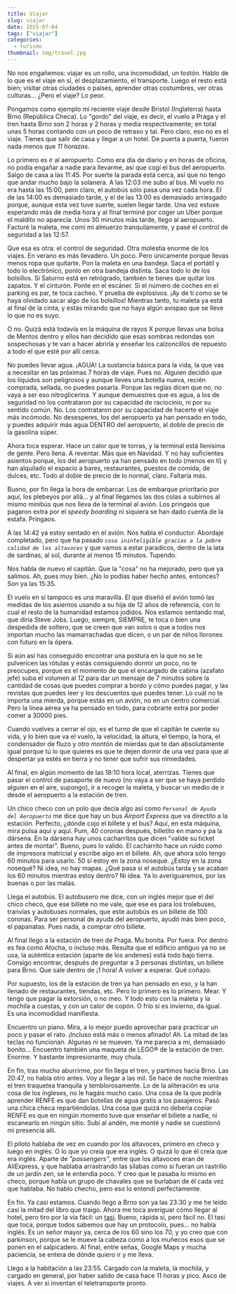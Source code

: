 ```yaml
---
title: Viajar
slug: viajar
date: 2025-07-04
tags: ["viajar"]
categories:
  - turismo
thumbnail: img/travel.jpg
---
```


No nos engañemos: viajar es un rollo, una incomodidad, un
tostón. Hablo de lo que es el viaje en sí, el desplazamiento, el
transporte. Luego el resto está bien; visitar otras ciudades o países,
aprender otras costumbres, ver otras culturas… ¿Pero el viaje? Lo
peor.

Pongamos como ejemplo mi reciente viaje desde Bristol (Inglaterra)
hasta Brno (República Checa). Lo "gordo" del viaje, es decir, el vuelo
a Praga y el tren hasta Brno son 2 horas y 2 horas y media
respectivamente; en total unas 5 horas contando con un poco de retraso
y tal. Pero claro, eso no es el viaje. Tienes que salir de casa y
llegar a un hotel. De puerta a puerta, fueron nada menos que *11
horazas*.

Lo primero es ir al aeropuerto. Como era día de diario y en horas de
oficina, no podía engañar a nadie para llevarme, así que cogí el bus
del aeropuerto. Salgo de casa a las 11:45. Por suerte la parada está
cerca, así que no tengo que andar mucho bajo la solanera. A las 12:03
me subo al bus. Mi vuelo no era hasta las 15:00, pero claro, el
autobús sólo pasa una vez cada hora. El de las 14:00 es demasiado
tarde, y el de las 13:00 es demasiado arriesgado porque, aunque esta
vez tuve suerte, suelen llegar tarde. Una vez estuve esperando más de
media hora y al final terminé por coger un Uber porque el maldito no
aparecía. Unos 30 minutos más tarde, llego al aeropuerto. Facturé la
maleta, me comí mi almuerzo tranquilamente, y pasé el control de
seguridad a las 12:57.

Que esa es otra: el control de seguridad. Otra molestia enorme de los
viajes. En verano es más llevadero. Un poco. Pero únicamente porque
llevas menos ropa que quitarte. Pon la maleta en una bandeja. Saca el
portátil y todo lo electrónico, ponlo en otra bandeja distinta. Saca
todo lo de los bolsillos. Si Saturno está en retrógrado, también te
tienes que quitar los zapatos. Y el cinturón. Ponte en el escáner. Si
el número de coches en el parking es par, te toca cacheo. Y prueba de
explosivos. ¡Ay de tí como se te haya olvidado sacar algo de los
bolsillos! Mientras tanto, tu maleta ya está al final de la cinta, y
estás mirando que no haya algún avispao que se lleve lo que no es
suyo.

O no. Quizá está todavía en la máquina de rayos X porque llevas una
bolsa de Mentos dentro y ellos han decidido que esas sombras redondas
son sospechosas y te van a hacer abrirla y enseñar los calzoncillos de
repuesto a todo el que esté por allí cerca.

No puedes llevar agua. ¡AGUA! La sustancia básica para la vida, la que
vas a necesitar en las próximas 7 horas de viaje. Pues no. Alguien
decidió que los líquidos son peligrosos y aunque lleves una botella
nueva, recién comprada, sellada, no puedes pasarla. Porque las reglas
dicen que no, no vaya a ser eso nitroglicerina. Y aunque demuestres
que es agua, a los de seguridad no los contrataron por su capacidad de
raciocinio, ni por su sentido común. No. Los contrataron por su
capacidad de hacerte el viaje más incómodo. No desesperes, los del
aeropuerto ya han pensado en todo, y puedes adquirir más agua DENTRO
del aeropuerto, al doble de precio de la gasolina súper.

Ahora toca esperar. Hace un calor que te torras, y la terminal está
llenísima de gente. Pero llena. A reventar. Más que en Navidad. Y no
hay suficientes asientos porque, los del aeropuerto ya han pensado en
todo (menos en tí) y han alquilado el espacio a bares, restaurantes,
puestos de comida, de dulces, etc. Todo al doble de precio de lo
normal, claro. Faltaría más.

Bueno, por fin llega la hora de embarcar. Los de embarque prioritario
por aquí, los plebeyos por allá… y al final llegamos las dos colas a
subirnos al mismo minibús que nos lleva de la terminal al avión. Los
pringaos que pagaron extra por el _speedy boarding_ ni siquiera se han
dado cuenta de la estafa. Pringaos.

A las 14:42 ya estoy sentado en el avíón. Nos habla el
conductor. Abordaje completado, pero que ha pasado _`cosa ininteligible
gracias a la pobre calidad de los altavoces`_ y que vamos a estar
paradicos, dentro de la lata de sardinas, al sol, durante al menos 15
minutos. Tupendo.

Nos habla de nuevo el capitán. Que la "cosa" no ha mejorado, pero que
ya salimos. Ah, pues muy bien. ¿No lo podías haber hecho antes,
entonces? Son ya las 15:35.

El vuelo en sí tampoco es una maravilla. El que diseñó el avión tomó
las medidas de los asientos usando a su hija de 12 años de referencia,
con lo cual el resto de la humanidad estamos jodidos. Nos estamos
sentando mal, que diría Steve Jobs. Luego, siempre, SIEMPRE, te toca o
bien una despedida de soltero, que se creen que van solos o que a
todos nos importan mucho las mamarrachadas que dicen, o un par de
niños llorones con futuro en la ópera.

Si aún así has conseguido encontrar una postura en la que no se te
pulvericen las rótulas y estás consiguiendo dormir un poco, no te
preocupes, porque es el momento de que el encargado de cabina (azafato
jefe) suba el volumen al 12 para dar un mensaje de 7 minutos sobre la
cantidad de cosas que puedes comprar a bordo y cómo puedes pagar, y
las revistas que puedes leer y los descuentos que puedes tener. Lo
cuál no te importa una mierda, porque estás en un avión, no en un
centro comercial. Pero la línea aérea ya ha pensado en todo, para
cobrarte extra por poder comer a 30000 pies.

Cuando vuelves a cerrar el ojo, es el turno de que el capitán te
cuente su vida, y lo bien que va el vuelo, la velocidad, la altura, el
tiempo, la hora, el condensador de fluzo y otro montón de mierdas que
te dan absolutamente igual porque tú lo que quieres es que te dejen
dormir de una vez para que al despertar ya estés en tierra y no tener
que sufrir sus nimiedades.

Al final, en algún momento de las 18:10 hora local, aterrizas. Tienes
que pasar el control de pasaporte de nuevo (no vaya a ser que se haya
perdido alguien en el aire, supongo), ir a recoger la maleta, y buscar
un medio de ir desde el aeropuerto a la estación de tren.

Un chico checo con un polo que decía algo así como _`Personal de Ayuda
del Aeropuerto`_ me dice que hay un bus _Airport Express_ que va
directito a la estación. Perfecto, ¿dónde cojo el billete y el bus?
Aquí, en esta máquina, mira pulsa aquí y aquí. Pum, 40 coronas
después, billetito en mano y pa la dársena. En la dársena hay unos
cacharritos que dicen "valide su ticket antes de montar". Bueno, pues
lo valido. El cacharrito hace un ruido como de impresora matricial y
escribe algo en el billete. Ah, que ahora sólo tengo 60 minutos para
usarlo. 50 si estoy en la zona nosequé. ¿Estoy en la zona nosequé? Ni
idea, no hay mapas. ¿Qué pasa si el autobús tarda y se acaban los 60
minutos mientras estoy dentro?  Ni idea. Ya lo averiguaremos, por las
buenas o por las malas.

Llega el autobús. El autobusero me dice, con un inglés mejor que el
del chico checo, que ese billete no me vale, que ese es para los
trolebuses, tranvías y autobuses normales, que este autobús es un
billete de 100 coronas. Para ser personal de ayuda del aeropuerto,
ayudó más bien poco, el papanatas. Pues nada, a comprar otro billete.

Al final llego a la estación de tren de Praga. Mu bonita. Por
fuera. Por dentro es fea como Atocha, o incluso más. Resulta que el
edificio antiguo ya no se usa, la auténtica estación (aparte de los
andenes) está todo bajo tierra. Consigo encontrar, después de
preguntar a 3 personas distintas, un billete para Brno. Que sale
dentro de ¡1 hora! A volver a esperar. Qué coñazo.

Por supuesto, los de la estación de tren ya han pensado en eso, y la
han llenado de restaurantes, tiendas, etc. Pero lo primero es lo
primero. Mear. Y tengo que pagar la extorsión, o no meo. Y todo esto
con la maleta y la mochila a cuestas, y con un calor de copón. O frío
si es invierno, da igual. Es una incomodidad manifiesta.

Encuentro un piano. Mira, a lo mejor puedo aprovechar para practicar
un poco y pasar el rato. ¡Incluso está más o menos afinado! Ah. La
mitad de las teclas no funcionan. Algunas ni se mueven. Ya me parecía
a mí, demasiado bonito… Encuentro también una maqueta de LEGO® de la
estación de tren. Enorme. Y bastante impresionante, muy chula.

En fin, tras mucho aburrirme, por fin llega el tren, y partimos hacia
Brno. Las 20:47, no había otro antes. Voy a llegar a
las mil. Se hace de noche mientras el tren traquetea tranquila y
temblorosamente. Lo de la aliteración es una cosa de los ingleses, no
le hagáis mucho caso. Una cosa de la que podría aprender RENFE es que
dan botellas de agua gratis a los pasajeros. Pasó una chica checa
repartiéndolas. Una cosa que quizá no debería copiar RENFE es que en
ningún momento tuve que enseñar el billete a nadie, ni escanearlo en
ningún sitio. Subí al andén, me monté y nadie se cuestionó mi
presencia allí.

El piloto hablaba de vez en cuando por los altavoces, primero en checo
y luego en inglés. O lo que yo creía que era inglés. O quizá lo que él
creía que era inglés. Aparte de _"passengers"_, entre que los
altavoces eran de AliExpress, y que hablaba arrastrando las sílabas
como si fueran un rastrillo de un jardín zen, se le entendía poco. Y
creo que le pasaba lo mismo en checo, porque había un grupo de
chavales que se burlaban de él cada vez que hablaba. No hablo checho,
pero eso lo entendí perfectamente.

En fin. Ya casi estamos. Cuando llego a Brno son ya las 23:30 y me he
leído casi la mitad del libro que traigo. Ahora me toca averiguar cómo
llegar al hotel, pero tiro por la vía fácil: un
[tasi](https://www.youtube.com/watch?v=qw1Psmc8wAU). Bueno, rápida sí,
pero fácil no. El tasi que toca, porque todos sabemos que hay un
protocolo, pues… no habla inglés. Es un señor mayor ya, cerca de los
60 sino los 70, y yo creo que con parkinson, porque se le mueve la
cabeza como a los muñecos esos que se ponen en el salpicadero. Al
final, entre señas, Google Maps y mucha paciencia, se entera de dónde
quiero ir y me lleva.

Llego a la habitación a las 23:55. Cargado con la maleta, la mochila,
y cargado en general, por haber salido de casa hace 11 horas y
pico. Asco de viajes. A ver si inventan el teletransporte pronto.
